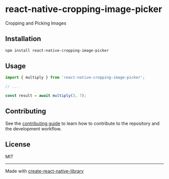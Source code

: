 # react-native-cropping-image-picker

Cropping and Picking Images

## Installation

```sh
npm install react-native-cropping-image-picker
```

## Usage

```js
import { multiply } from 'react-native-cropping-image-picker';

// ...

const result = await multiply(3, 7);
```

## Contributing

See the [contributing guide](CONTRIBUTING.md) to learn how to contribute to the repository and the development workflow.

## License

MIT

---

Made with [create-react-native-library](https://github.com/callstack/react-native-builder-bob)
